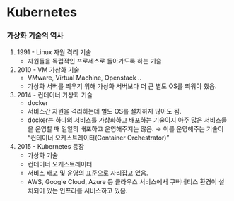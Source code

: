 # Kubernetes

### 가상화 기술의 역사

1. 1991 - Linux 자원 격리 기술
    - 자원들을 독립적인 프로세스로 돌아가도록 하는 기술
2. 2010 - VM 가상화 기술
    -  VMware, Virtual Machine, Openstack ..
    -  가상화 서버를 띄우기 위해 가상화 서버보다 더 큰 별도 OS를 띄워야 했음.
3. 2014 - 컨테이너 가상화 기술
    -  docker
    -  서비스간 자원을 격리하는데 별도 OS를 설치하지 않아도 됨. 
    -  docker는 하나의 서비스를 가상화하고 배포하는 기술이지 아주 많은 서비스들을 운영할 때 일일히 배포하고 운영해주지는 않음. → 이를 운영해주는 기술이 “컨테이너 오케스트레이터(Container Orchestrator)”
4. 2015 - Kubernetes 등장
    -  가상화 기술
    -  컨테이너 오케스트레이터
    -  서비스 배포 및 운영의 표준으로 자리잡고 있음.
    -  AWS, Google Cloud, Azure 등 클라우스 서비스에서 쿠버네티스 환경이 설치되어 있는 인프라를 서비스하고 있음.